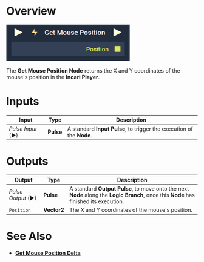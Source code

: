 # Overview

![The Get Mouse Position Node.](../../../.gitbook/assets/getmouseposition.png)

The **Get Mouse Position Node** returns the X and Y coordinates of the mouse's position in the **Incari Player**.

# Inputs

|Input|Type|Description|
|---|---|---|
|*Pulse Input* (►)|**Pulse**|A standard **Input Pulse**, to trigger the execution of the **Node**.|

# Outputs

|Output|Type|Description|
|---|---|---|
|*Pulse Output* (►)|**Pulse**|A standard **Output Pulse**, to move onto the next **Node** along the **Logic Branch**, once this **Node** has finished its execution.|
|`Position`|**Vector2**|The X and Y coordinates of the mouse's position.|

# See Also

* [**Get Mouse Position Delta**](getmousepositiondelta.md)